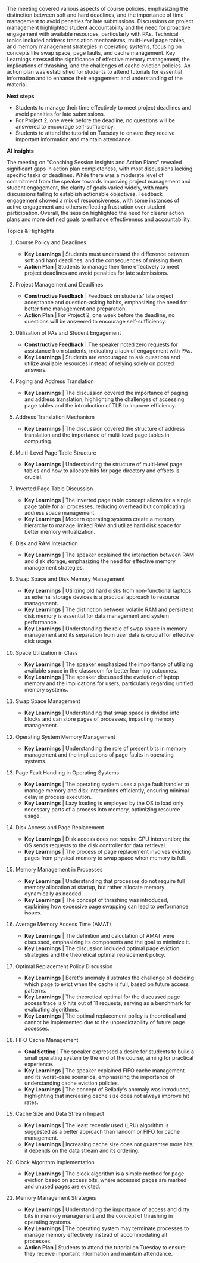 The meeting covered various aspects of course policies, emphasizing the
distinction between soft and hard deadlines, and the importance of time
management to avoid penalties for late submissions. Discussions on project
management highlighted student accountability and the need for proactive
engagement with available resources, particularly with PAs. Technical topics
included address translation mechanisms, multi-level page tables, and memory
management strategies in operating systems, focusing on concepts like swap
space, page faults, and cache management. Key Learnings stressed the
significance of effective memory management, the implications of thrashing, and
the challenges of cache eviction policies. An action plan was established for
students to attend tutorials for essential information and to enhance their
engagement and understanding of the material.

**Next steps**
 * Students to manage their time effectively to meet project deadlines and avoid
   penalties for late submissions.
 * For Project 2, one week before the deadline, no questions will be answered to
   encourage self-sufficiency.
 * Students to attend the tutorial on Tuesday to ensure they receive important
   information and maintain attendance.

**AI Insights** 

The meeting on "Coaching Session Insights and Action Plans" revealed significant
gaps in action plan completeness, with most discussions lacking specific tasks
or deadlines. While there was a moderate level of commitment from the speaker
towards improving project management and student engagement, the clarity of
goals varied widely, with many discussions failing to establish actionable
objectives. Feedback engagement showed a mix of responsiveness, with some
instances of active engagement and others reflecting frustration over student
participation. Overall, the session highlighted the need for clearer action
plans and more defined goals to enhance effectiveness and accountability.

Topics & Highlights
 1.  Course Policy and Deadlines
     * **Key Learnings** | Students must understand the difference between soft and
       hard deadlines, and the consequences of missing them.
     * **Action Plan** | Students to manage their time effectively to meet project
       deadlines and avoid penalties for late submissions.
       
 2.  Project Management and Deadlines
     * **Constructive Feedback** | Feedback on students' late project acceptance and
       question-asking habits, emphasizing the need for better time management
       and preparation.
     * **Action Plan** | For Project 2, one week before the deadline, no questions
       will be answered to encourage self-sufficiency.
       
 3.  Utilization of PAs and Student Engagement
     * **Constructive Feedback** | The speaker noted zero requests for assistance
       from students, indicating a lack of engagement with PAs.
     * **Key Learnings** | Students are encouraged to ask questions and utilize
       available resources instead of relying solely on posted answers.
       
 4.  Paging and Address Translation
     * **Key Learnings** | The discussion covered the importance of paging and
       address translation, highlighting the challenges of accessing page tables
       and the introduction of TLB to improve efficiency.
       
 5.  Address Translation Mechanism
     * **Key Learnings** | The discussion covered the structure of address
       translation and the importance of multi-level page tables in computing.
       
 6.  Multi-Level Page Table Structure
     * **Key Learnings** | Understanding the structure of multi-level page tables
       and how to allocate bits for page directory and offsets is crucial.
       
 7.  Inverted Page Table Discussion
     * **Key Learnings** | The inverted page table concept allows for a single page
       table for all processes, reducing overhead but complicating address space
       management.
     * **Key Learnings** | Modern operating systems create a memory hierarchy to
       manage limited RAM and utilize hard disk space for better memory
       virtualization.
       
 8.  Disk and RAM Interaction
     * **Key Learnings** | The speaker explained the interaction between RAM and
       disk storage, emphasizing the need for effective memory management
       strategies.
       
 9.  Swap Space and Disk Memory Management
     * **Key Learnings** | Utilizing old hard disks from non-functional laptops as
       external storage devices is a practical approach to resource management.
     * **Key Learnings** | The distinction between volatile RAM and persistent disk
       memory is essential for data management and system performance.
     * **Key Learnings** | Understanding the role of swap space in memory management
       and its separation from user data is crucial for effective disk usage.
       
 10. Space Utilization in Class
     * **Key Learnings** | The speaker emphasized the importance of utilizing
       available space in the classroom for better learning outcomes.
     * **Key Learnings** | The speaker discussed the evolution of laptop memory and
       the implications for users, particularly regarding unified memory
       systems.
       
 11. Swap Space Management
     * **Key Learnings** | Understanding that swap space is divided into blocks and
       can store pages of processes, impacting memory management.
       
 12. Operating System Memory Management
     * **Key Learnings** | Understanding the role of present bits in memory
       management and the implications of page faults in operating systems.
       
 13. Page Fault Handling in Operating Systems
     * **Key Learnings** | The operating system uses a page fault handler to manage
       memory and disk interactions efficiently, ensuring minimal delay in
       process execution.
     * **Key Learnings** | Lazy loading is employed by the OS to load only necessary
       parts of a process into memory, optimizing resource usage.
       
 14. Disk Access and Page Replacement
     * **Key Learnings** | Disk access does not require CPU intervention; the OS
       sends requests to the disk controller for data retrieval.
     * **Key Learnings** | The process of page replacement involves evicting pages
       from physical memory to swap space when memory is full.
       
 15. Memory Management in Processes
     * **Key Learnings** | Understanding that processes do not require full memory
       allocation at startup, but rather allocate memory dynamically as needed.
     * **Key Learnings** | The concept of thrashing was introduced, explaining how
       excessive page swapping can lead to performance issues.
       
 16. Average Memory Access Time (AMAT)
     * **Key Learnings** | The definition and calculation of AMAT were discussed,
       emphasizing its components and the goal to minimize it.
     * **Key Learnings** | The discussion included optimal page eviction strategies
       and the theoretical optimal replacement policy.
       
 17. Optimal Replacement Policy Discussion
     * **Key Learnings** | Beret's anomaly illustrates the challenge of deciding
       which page to evict when the cache is full, based on future access
       patterns.
     * **Key Learnings** | The theoretical optimal for the discussed page access
       trace is 6 hits out of 11 requests, serving as a benchmark for evaluating
       algorithms.
     * **Key Learnings** | The optimal replacement policy is theoretical and cannot
       be implemented due to the unpredictability of future page accesses.
       
 18. FIFO Cache Management
     * **Goal Setting** | The speaker expressed a desire for students to build a
       small operating system by the end of the course, aiming for practical
       experience.
     * **Key Learnings** | The speaker explained FIFO cache management and its
       worst-case scenarios, emphasizing the importance of understanding cache
       eviction policies.
     * **Key Learnings** | The concept of Bellady's anomaly was introduced,
       highlighting that increasing cache size does not always improve hit
       rates.
       
 19. Cache Size and Data Stream Impact
     * **Key Learnings** | The least recently used (LRU) algorithm is suggested as a
       better approach than random or FIFO for cache management.
     * **Key Learnings** | Increasing cache size does not guarantee more hits; it
       depends on the data stream and its ordering.
       
 20. Clock Algorithm Implementation
     * **Key Learnings** | The clock algorithm is a simple method for page eviction
       based on access bits, where accessed pages are marked and unused pages
       are evicted.
       
 21. Memory Management Strategies
     * **Key Learnings** | Understanding the importance of access and dirty bits in
       memory management and the concept of thrashing in operating systems.
     * **Key Learnings** | The operating system may terminate processes to manage
       memory effectively instead of accommodating all processes.
     * **Action Plan** | Students to attend the tutorial on Tuesday to ensure they
       receive important information and maintain attendance.
       